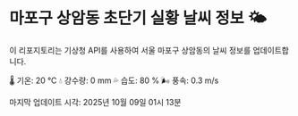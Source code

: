 
# 마포구 상암동 초단기 실황 날씨 정보 🌤️

이 리포지토리는 기상청 API를 사용하여 서울 마포구 상암동의 날씨 정보를 업데이트합니다. 

🌡️ 기온: 20 ℃
💧 강수량: 0 mm
💦 습도: 80 %
🌬️ 풍속: 0.3 m/s

마지막 업데이트 시각: 2025년 10월 09일 01시 13분    

